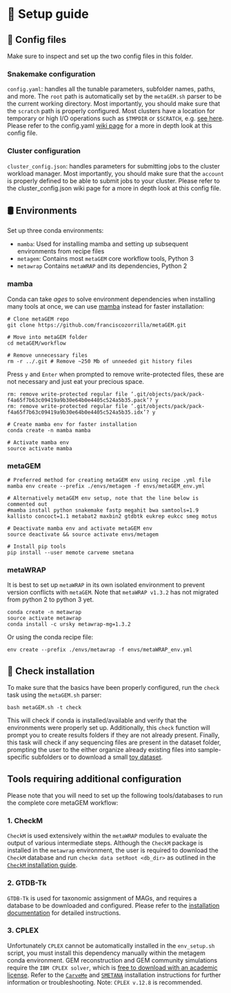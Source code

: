 # 💎 Setup guide

## 🔩 Config files

Make sure to inspect and set up the two config files in this folder.

### Snakemake configuration 
`config.yaml`: handles all the tunable parameters, subfolder names, paths, and more. The `root` path is automatically set by the `metaGEM.sh` parser to be the current working directory. Most importantly, you should make sure that the `scratch` path is properly configured. Most clusters have a location for temporary or high I/O operations such as `$TMPDIR` or `$SCRATCH`, e.g. [see here](https://www.c3se.chalmers.se/documentation/filesystem/#using-node-local-disk-tmpdir). Please refer to the config.yaml [wiki page](https://github.com/franciscozorrilla/metaGEM/wiki/Snakefile-config) for a more in depth look at this config file.

### Cluster configuration
`cluster_config.json`: handles parameters for submitting jobs to the cluster workload manager. Most importantly, you should make sure that the `account` is properly defined to be able to submit jobs to your cluster. Please refer to the cluster_config.json wiki page for a more in depth look at this config file.

## 🛢️ Environments

Set up three conda environments:
- `mamba`: Used for installing mamba and setting up subsequent environments from recipe files
- `metagem`: Contains most `metaGEM` core workflow tools, Python 3
- `metawrap` Contains `metaWRAP` and its dependencies, Python 2

### mamba

Conda can take *ages* to solve environment dependencies when installing many tools at once, we can use [mamba](https://github.com/mamba-org/mamba) instead for faster installation:

```
# Clone metaGEM repo
git clone https://github.com/franciscozorrilla/metaGEM.git

# Move into metaGEM folder
cd metaGEM/workflow

# Remove unnecessary files
rm -r ../.git # Remove ~250 Mb of unneeded git history files
```

Press `y` and `Enter` when prompted to remove write-protected files, these are not necessary and just eat your precious space.

```
rm: remove write-protected regular file ‘.git/objects/pack/pack-f4a65f7b63c09419a9b30e64b0e4405c524a5b35.pack’? y
rm: remove write-protected regular file ‘.git/objects/pack/pack-f4a65f7b63c09419a9b30e64b0e4405c524a5b35.idx’? y
```

```
# Create mamba env for faster installation
conda create -n mamba mamba

# Activate mamba env
source activate mamba
```

### metaGEM

```
# Preferred method for creating metaGEM env using recipe .yml file
mamba env create --prefix ./envs/metagem -f envs/metaGEM_env.yml

# Alternatively metaGEM env setup, note that the line below is commented out
#mamba install python snakemake fastp megahit bwa samtools=1.9 kallisto concoct=1.1 metabat2 maxbin2 gtdbtk eukrep eukcc smeg motus

# Deactivate mamba env and activate metaGEM env
source deactivate && source activate envs/metagem

# Install pip tools
pip install --user memote carveme smetana
```

### metaWRAP

It is best to set up `metaWRAP` in its own isolated environment to prevent version conflicts with `metaGEM`. Note that `metaWRAP v1.3.2` has not migrated from python 2 to python 3 yet.

```
conda create -n metawrap
source activate metawrap
conda install -c ursky metawrap-mg=1.3.2
```

Or using the conda recipe file:

```
env create --prefix ./envs/metawrap -f envs/metaWRAP_env.yml
```

## 🔮 Check installation

To make sure that the basics have been properly configured, run the `check` task using the `metaGEM.sh` parser:

```
bash metaGEM.sh -t check
```

This will check if conda is installed/available and verify that the environments were properly set up.
Additionally, this `check` function will prompt you to create results folders if they are not already present.
Finally, this task will check if any sequencing files are present in the dataset folder, prompting the user to the either organize already existing files into sample-specific subfolders or to download a small [toy dataset](https://zenodo.org/record/3534949/). 

## Tools requiring additional configuration

Please note that you will need to set up the following tools/databases to run the complete core metaGEM workflow:

### 1. CheckM

`CheckM` is used extensively within the `metaWRAP` modules to evaluate the output of various intermediate steps. Although the `CheckM` package is installed in the `metawrap` environment, the user is required to download the `CheckM` database and run `checkm data setRoot <db_dir>` as outlined in the [`CheckM` installation guide](https://github.com/Ecogenomics/CheckM/wiki/Installation#how-to-install-checkm).

### 2. GTDB-Tk

`GTDB-Tk` is used for taxonomic assignment of MAGs, and requires a database to be downloaded and configured. Please refer to the [installation documentation](https://ecogenomics.github.io/GTDBTk/installing/index.html) for detailed instructions.

### 3. CPLEX

Unfortunately `CPLEX` cannot be automatically installed in the `env_setup.sh` script, you must install this dependency manually within the metagem conda environment. GEM reconstruction and GEM community simulations require the `IBM CPLEX solver`, which is [free to download with an academic license](https://www.ibm.com/academic/home). Refer to the [`CarveMe`](https://carveme.readthedocs.io/en/latest/installation.html) and [`SMETANA`](https://smetana.readthedocs.io/en/latest/installation.html) installation instructions for further information or troubleshooting. Note: `CPLEX v.12.8` is recommended.
